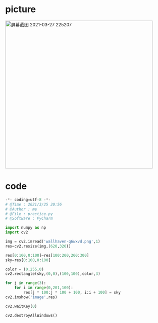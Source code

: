 # picture
<img width="467" alt="屏幕截图 2021-03-27 225207" src="https://user-images.githubusercontent.com/81300130/112724614-2d4ad780-8f4f-11eb-8876-a4b1d625f966.png">

# code
```python
-*- coding=utf-8 -*-
# @Time : 2021/3/25 20:56
# @Author : me
# @File : practice.py
# @Software : PyCharm

import numpy as np
import cv2

img = cv2.imread('wallhaven-q6wxvd.png',1)
res=cv2.resize(img,(620,320))

res[0:100,0:100]=res[100:200,200:300]
sky=res[0:100,0:100]

color = (0,255,0)
cv2.rectangle(sky,(0,0),(100,100),color,3)

for j in range(3):
    for i in range(0,201,100):
        res[j * 100:j * 100 + 100, i:i + 100] = sky
cv2.imshow('image',res)

cv2.waitKey(0)

cv2.destroyAllWindows()
```
